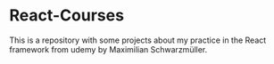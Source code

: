 # React-Courses
This is a repository with some projects about my practice in the React framework from udemy by Maximilian Schwarzmüller.
